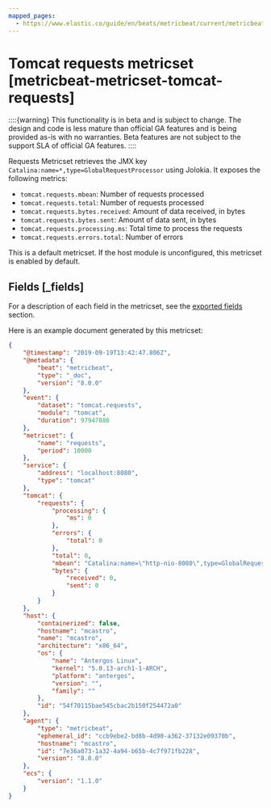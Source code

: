 ```yaml
---
mapped_pages:
  - https://www.elastic.co/guide/en/beats/metricbeat/current/metricbeat-metricset-tomcat-requests.html
---
```


<!-- This file is generated! See scripts/mage/docs_collector.go -->

# Tomcat requests metricset [metricbeat-metricset-tomcat-requests]

::::{warning}
This functionality is in beta and is subject to change. The design and code is less mature than official GA features and is being provided as-is with no warranties. Beta features are not subject to the support SLA of official GA features.
::::


Requests Metricset retrieves the JMX key `Catalina:name=*,type=GlobalRequestProcessor` using Jolokia. It exposes the following metrics:

* `tomcat.requests.mbean`: Number of requests processed
* `tomcat.requests.total`: Number of requests processed
* `tomcat.requests.bytes.received`: Amount of data received, in bytes
* `tomcat.requests.bytes.sent`: Amount of data sent, in bytes
* `tomcat.requests.processing.ms`: Total time to process the requests
* `tomcat.requests.errors.total`: Number of errors

This is a default metricset. If the host module is unconfigured, this metricset is enabled by default.

## Fields [_fields]

For a description of each field in the metricset, see the [exported fields](/reference/metricbeat/exported-fields-tomcat.md) section.

Here is an example document generated by this metricset:

```json
{
    "@timestamp": "2019-09-19T13:42:47.806Z",
    "@metadata": {
        "beat": "metricbeat",
        "type": "_doc",
        "version": "8.0.0"
    },
    "event": {
        "dataset": "tomcat.requests",
        "module": "tomcat",
        "duration": 97947886
    },
    "metricset": {
        "name": "requests",
        "period": 10000
    },
    "service": {
        "address": "localhost:8080",
        "type": "tomcat"
    },
    "tomcat": {
        "requests": {
            "processing": {
                "ms": 0
            },
            "errors": {
                "total": 0
            },
            "total": 0,
            "mbean": "Catalina:name=\"http-nio-8080\",type=GlobalRequestProcessor",
            "bytes": {
                "received": 0,
                "sent": 0
            }
        }
    },
    "host": {
        "containerized": false,
        "hostname": "mcastro",
        "name": "mcastro",
        "architecture": "x86_64",
        "os": {
            "name": "Antergos Linux",
            "kernel": "5.0.13-arch1-1-ARCH",
            "platform": "antergos",
            "version": "",
            "family": ""
        },
        "id": "54f70115bae545cbac2b150f254472a0"
    },
    "agent": {
        "type": "metricbeat",
        "ephemeral_id": "ccb9ebe2-bd8b-4d90-a362-37132e09370b",
        "hostname": "mcastro",
        "id": "7e36a073-1a32-4a94-b65b-4c7f971fb228",
        "version": "8.0.0"
    },
    "ecs": {
        "version": "1.1.0"
    }
}
```
